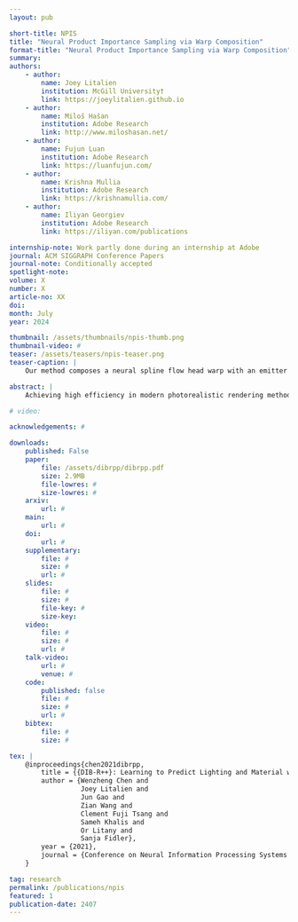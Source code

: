 ```yaml
---
layout: pub

short-title: NPIS
title: "Neural Product Importance Sampling via Warp Composition"
format-title: "Neural Product Importance Sampling via Warp Composition"
summary:
authors:
    - author:
        name: Joey Litalien
        institution: McGill University†
        link: https://joeylitalien.github.io
    - author:
        name: Miloš Hašan
        institution: Adobe Research
        link: http://www.miloshasan.net/
    - author:
        name: Fujun Luan
        institution: Adobe Research
        link: https://luanfujun.com/
    - author:
        name: Krishna Mullia
        institution: Adobe Research
        link: https://krishnamullia.com/
    - author:
        name: Iliyan Georgiev
        institution: Adobe Research
        link: https://iliyan.com/publications

internship-note: Work partly done during an internship at Adobe
journal: ACM SIGGRAPH Conference Papers
journal-note: Conditionally accepted
spotlight-note:
volume: X
number: X
article-no: XX
doi:
month: July
year: 2024

thumbnail: /assets/thumbnails/npis-thumb.png
thumbnail-video: #
teaser: /assets/teasers/npis-teaser.png
teaser-caption: |
    Our method composes a neural spline flow head warp with an emitter tail warp to achieve approximate product importance sampling of environment lighting with other terms (cosine and BRDF). Left: we apply this to cosine-weighted environment sampling on the Temple scene, demonstrating significant variance reduction over multiple importance sampling at equal rendering time. Right: we visualize the conditional distribution learned by our model at the shading point marked in green. Our learned pdf closely matches the true product. Our head warp does not have to learn the intricate details of the environment map already captured by the tail warp, and can be represented as a compact normalizing flow that can be baked for fast inference.

abstract: |
    Achieving high efficiency in modern photorealistic rendering methods hinges on using Monte Carlo sampling distributions that closely approximate the illumination integral estimated for every pixel. Samples are typically generated from a set of simple distributions, each targeting a different factor in the integrand, which are combined via multiple importance sampling. The resulting mixture distribution can be far from the actual product of all factors, leading to sub-optimal variance even for direct-illumination estimation. We present a learning-based method to efficiently importance sample illumination product integrals (e.g., the product of environment lighting and material terms) using normalizing flows. Our neural product sampler composes a flow head warp with an emitter tail warp. The small conditional head is represented by a neural spline flow, while the large unconditional tail is discretized per environment map and its evaluation is instant. If the conditioning is low-dimensional, the head warp can be discretized for even better performance. We demonstrate variance reduction over prior methods on a range of applications comprising complex geometry, materials and illumination.

# video:

acknowledgements: #

downloads:
    published: False
    paper:
        file: /assets/dibrpp/dibrpp.pdf
        size: 2.9MB
        file-lowres: #
        size-lowres: #
    arxiv:
        url: #
    main:
        url: #
    doi:
        url: #
    supplementary:
        file: #
        size: #
        url: #
    slides:
        file: #
        size: #
        file-key: #
        size-key:
    video:
        file: #
        size: #
        url: #
    talk-video:
        url: #
        venue: #
    code:
        published: false
        file: #
        size: #
        url: #
    bibtex:
        file: #
        size: #

tex: |
    @inproceedings{chen2021dibrpp,
        title = {{DIB-R++}: Learning to Predict Lighting and Material with a Hybrid Differentiable Renderer,
        author = {Wenzheng Chen and
                  Joey Litalien and
                  Jun Gao and
                  Zian Wang and
                  Clement Fuji Tsang and
                  Sameh Khalis and
                  Or Litany and
                  Sanja Fidler},
        year = {2021},
        journal = {Conference on Neural Information Processing Systems (NeurIPS)}
    }

tag: research
permalink: /publications/npis
featured: 1
publication-date: 2407
---
```

